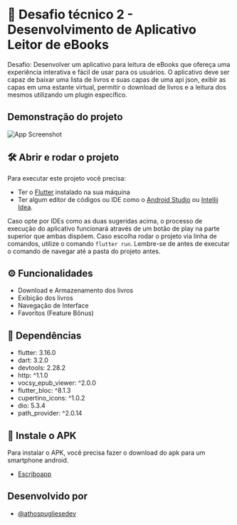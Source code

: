 
# 📱 Desafio técnico 2 - Desenvolvimento de Aplicativo Leitor de eBooks

Desafio: Desenvolver um aplicativo para leitura de eBooks que ofereça uma experiência interativa e fácil de usar para os
usuários. O aplicativo deve ser capaz de baixar uma lista de livros e suas capas de uma api json, exibir as capas em
uma estante virtual, permitir o download de livros e a leitura dos mesmos utilizando um plugin específico.

## Demonstração do projeto

![App Screenshot](https://i.imgur.com/fyeAqym.gif)

## 🛠️ Abrir e rodar o projeto

Para executar este projeto você precisa:

- Ter o [Flutter](https://flutter.dev/docs/get-started/install) instalado na sua máquina
- Ter algum editor de códigos ou IDE como o [Android Studio](https://developer.android.com/studio) ou [Intellij Idea](https://www.jetbrains.com/pt-br/idea/download/). 

Caso opte por IDEs como as duas sugeridas acima, o processo de execução do aplicativo funcionará através de um botão de play na parte superior que ambas dispõem. Caso escolha rodar o projeto via linha de comandos, utilize o comando `flutter run`. Lembre-se de antes de executar o comando de navegar até a pasta do projeto antes. 


## ⚙️ Funcionalidades

- Download e Armazenamento dos livros
- Exibição dos livros
- Navegação de Interface
- Favoritos (Feature Bônus)

## 🤖 Dependências

-  flutter: 3.16.0
- dart: 3.2.0
- devtools: 2.28.2
-  http: ^1.1.0
-  vocsy_epub_viewer: ^2.0.0
-  flutter_bloc: ^8.1.3
-  cupertino_icons: ^1.0.2
-  dio: 5.3.4
-  path_provider: ^2.0.14


## 🤳 Instale o APK

Para instalar o APK, você precisa fazer o download do apk para um smartphone android.

- [Escriboapp](https://www.mediafire.com/file/lhxpb8wz9ufp8lr/appescribo.apk/file)

## Desenvolvido por 

- [@athospugliesedev](https://www.github.com/athospugliesedev)

